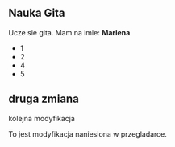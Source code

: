 ## Nauka Gita
Ucze sie gita. Mam na imie: **Marlena**

- 1
- 2
- 4
- 5

## druga zmiana

kolejna modyfikacja

To jest modyfikacja naniesiona w przegladarce.
